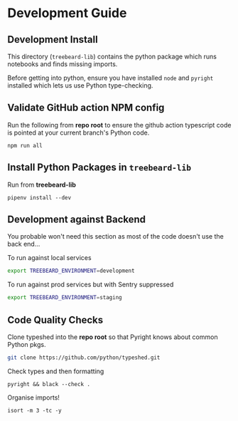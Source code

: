 # Development Guide

## Development Install

This directory (`treebeard-lib`) contains the python package which runs notebooks and finds missing imports.

Before getting into python, ensure you have installed `node` and `pyright` installed which lets us use Python type-checking.

## Validate GitHub action NPM config

Run the following from **repo root** to ensure the github action typescript code is pointed at your current branch's Python code.

```npm run all```

## Install Python Packages in `treebeard-lib`

Run from **treebeard-lib**
```
pipenv install --dev
```

## Development against Backend

You probable won't need this section as most of the code doesn't use the back end...

To run against local services

```bash
export TREEBEARD_ENVIRONMENT=development
```

To run against prod services but with Sentry suppressed

```bash
export TREEBEARD_ENVIRONMENT=staging
```

## Code Quality Checks

Clone typeshed into the **repo root** so that Pyright knows about common Python pkgs.

```bash
git clone https://github.com/python/typeshed.git
```

Check types and then formatting
```
pyright && black --check .
```

Organise imports!
```
isort -m 3 -tc -y
```
